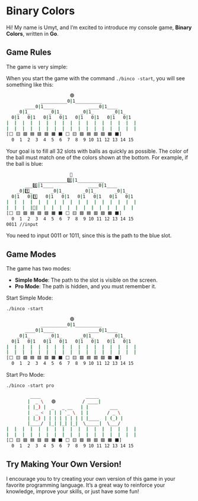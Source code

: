 # Binary Colors

Hi! My name is Umyt, and I’m excited to introduce my console game, **Binary Colors**, written in **Go**.

## Game Rules

The game is very simple:

When you start the game with the command `./binco -start`, you will see something like this:

```bash
                        🟢
             __________0|1__________
       ____0|1____             ____0|1____
    _0|1_       _0|1_       _0|1_       _0|1_
  0|1   0|1   0|1   0|1   0|1   0|1   0|1   0|1
|  |  |  |  |  |  |  |  |  |  |  |  |  |  |  |  |
|  |  |  |  |  |  |  |  |  |  |  |  |  |  |  |  |
[⬜ 🟨 🟩 🟦 🟥 🟪 🟫 ⬛ ⬜ 🟨 🟩 🟦 🟥 🟪 🟫 ⬛]
  0  1  2  3  4  5  6  7  8  9 10 11 12 13 14 15
```

Your goal is to fill all 32 slots with balls as quickly as possible. The color of the ball must match one of the colors shown at the bottom. For example, if the ball is blue:

```bash
                        🔵
            ___________0️⃣|1__________
       ___0️⃣|1____             ____0|1____
    _0|1️⃣_       _0|1_       _0|1_       _0|1_
  0|1   0|1️⃣   0|1   0|1   0|1   0|1   0|1   0|1
|  |  |  |  |  |  |  |  |  |  |  |  |  |  |  |  |
|  |  |  |🔵|  |  |  |  |  |  |  |  |  |  |  |  |
[⬜ 🟨 🟩 🟦 🟥 🟪 🟫 ⬛ ⬜ 🟨 🟩 🟦 🟥 🟪 🟫 ⬛]
  0  1  2  3  4  5  6  7  8  9 10 11 12 13 14 15
0011 //input
```

You need to input 0011 or 1011, since this is the path to the blue slot.

## Game Modes

The game has two modes:

- **Simple Mode**: The path to the slot is visible on the screen.
- **Pro Mode**: The path is hidden, and you must remember it.

Start Simple Mode:

`./binco -start`

```bash
                        🟢
             __________0|1__________
       ____0|1____             ____0|1____
    _0|1_       _0|1_       _0|1_       _0|1_
  0|1   0|1   0|1   0|1   0|1   0|1   0|1   0|1
|  |  |  |  |  |  |  |  |  |  |  |  |  |  |  |  |
|  |  |  |  |  |  |  |  |  |  |  |  |  |  |  |  |
[⬜ 🟨 🟩 🟦 🟥 🟪 🟫 ⬛ ⬜ 🟨 🟩 🟦 🟥 🟪 🟫 ⬛]
  0  1  2  3  4  5  6  7  8  9 10 11 12 13 14 15
```

Start Pro Mode:

`./binco -start pro`

```bash
         ____                 _____
        |  _ \   🟢          / ____|
        | |_) |  _   _ __   | |        ___
        |  _ <  | | | `_ \  | |       / _ \
        | |_) | | | | | | | | |____  | (_) |
        |____/  |_| |_| |_|  \_____|  \___/
|  |  |  |  |  |  |  |  |  |  |  |  |  |  |  |  |
|  |  |  |  |  |  |  |  |  |  |  |  |  |  |  |  |
[⬜ 🟨 🟩 🟦 🟥 🟪 🟫 ⬛ ⬜ 🟨 🟩 🟦 🟥 🟪 🟫 ⬛]
  0  1  2  3  4  5  6  7  8  9 10 11 12 13 14 15
```

## Try Making Your Own Version!

I encourage you to try creating your own version of this game in your favorite programming language. It’s a great way to reinforce your knowledge, improve your skills, or just have some fun!

